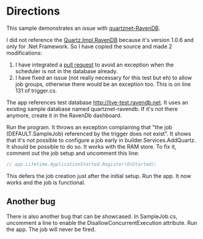 # Directions

This sample demonstrates an issue with [quartznet-RavenDB](https://github.com/ravendb/quartznet-RavenDB).

I did not reference the [Quartz.Impl.RavenDB](https://www.nuget.org/packages/Quartz.Impl.RavenDB/) because it's version 1.0.6 and only for .Net Framework. So I have copied the source and made 2 modifications:

1. I have integrated a [pull request](https://github.com/ravendb/quartznet-RavenDB/pull/17) to avoid an exception when the scheduler is not in the database already.
2. I have fixed an issue (not really necessary for this test but eh) to allow job groups, otherwise there would be an exception too. This is on line 131 of trigger.cs.

The app references test database http://live-test.ravendb.net. It uses an existing sample database named quartznet-ravendb. If it's not there anymore, create it in the RavenDb dashboard.

Run the program. It throws an exception complaining that "the job (DEFAULT.SampleJob) referenced by the trigger does not exist". It shows that it's not possible to configure a job early in builder.Services.AddQuartz. It should be possible to do so. It works with the RAM store.
To fix it, comment out the job setup and uncomment this line:

```cs
// app.Lifetime.ApplicationStarted.Register(OnStarted);
```

This defers the job creation just after the initial setup. Run the app. It now works and the job is functional.

## Another bug

There is also another bug that can be showcased. In SampleJob.cs, uncomment a line to enable the DisallowConcurrentExecution attribute. Run the app. The job will never be fired.
